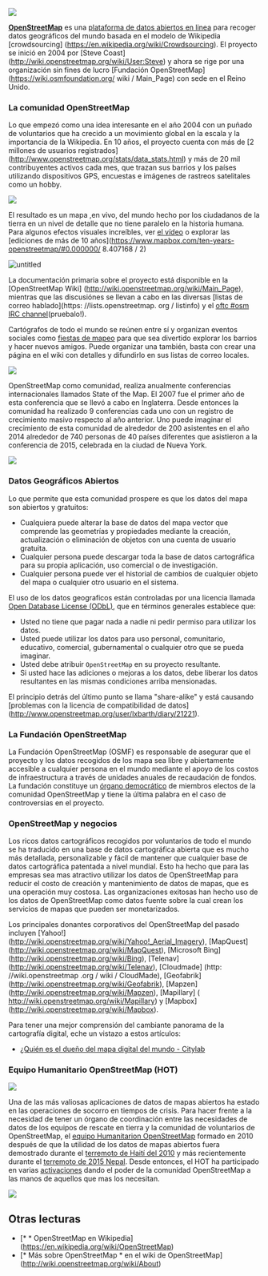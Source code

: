 ![](Https://pbs.twimg.com/profile_images/1332105692/OSM_fixed_512.png)

**[OpenStreetMap](http://www.openstreetmap.org)** es una [plataforma de datos abiertos en linea](https://en.wikipedia.org/wiki/Open_data) para recoger datos geográficos del mundo basada en el modelo de Wikipedia [crowdsourcing] (https://en.wikipedia.org/wiki/Crowdsourcing).
El proyecto se inició en 2004 por [Steve Coast] (http://wiki.openstreetmap.org/wiki/User:Steve) y ahora se rige por una organización sin fines de lucro [Fundación OpenStreetMap] (https://wiki.osmfoundation.org/ wiki / Main_Page) con sede en el Reino Unido.

### La comunidad OpenStreetMap
Lo que empezó como una idea interesante en el año 2004 con un puñado de voluntarios que ha crecido a un movimiento global en la escala y la importancia de la Wikipedia. En 10 años, el proyecto cuenta con más de [2 millones de usuarios registrados] (http://www.openstreetmap.org/stats/data_stats.html) y más de 20 mil contribuyentes activos cada mes, que trazan sus barrios y los países  utilizando  dispositivos GPS,  encuestas e imágenes de rastreos satelitales como un hobby.

![](Http://wiki.openstreetmap.org/w/images/9/90/Active_contributors_month.png)

El resultado es un mapa ,en vivo, del mundo hecho por los ciudadanos de la tierra en un nivel de detalle que no tiene paralelo en la historia humana. Para algunos efectos visuales increíbles, ver [el vídeo](https://vimeo.com/83164362) o explorar las [ediciones de más de 10 años](https://www.mapbox.com/ten-years-openstreetmap/#0.000000/ 8.407168 / 2)

![untitled](https://cloud.githubusercontent.com/assets/126868/8614000/fbfac286-2702-11e5-95f0-62ee0b4a3bfd.gif)

La documentación primaria sobre el proyecto está disponible en la [OpenStreetMap Wiki] (http://wiki.openstreetmap.org/wiki/Main_Page), mientras que las discusiónes se llevan a cabo en las diversas [listas de correo hablado](https: //lists.openstreetmap. org / listinfo) y el [oftc #osm IRC channel](http://irc.openstreetmap.org)(pruebalo!).

Cartógrafos de todo el mundo se reúnen entre sí y organizan eventos sociales como [fiestas de mapeo](http://wiki.openstreetmap.org/wiki/Mapping_parties) para que sea divertido  explorar los barrios y hacer nuevos amigos. Puede organizar una también, basta con crear una página en el wiki con detalles y difundirlo  en sus listas de correo locales.

![](http://wiki.openstreetmap.org/w/images/thumb/e/ee/2014_Natori_mapping_event.jpg/800px-2014_Natori_mapping_event.jpg)

OpenStreetMap como comunidad, realiza anualmente conferencias internacionales llamados State of the Map. El 2007 fue el primer año de esta conferencia que se llevó a cabo en Inglaterra. Desde entonces la comunidad  ha realizado 9 conferencias cada uno con un registro de crecimiento masivo respecto al año anterior. Uno puede imaginar el crecimiento de esta comunidad de alrededor de 200 asistentes en el año 2014  alrededor de 740 personas de 40 países diferentes que asistieron a la conferencia de 2015, celebrada en la ciudad de Nueva York.

![](http://wiki.openstreetmap.org/w/images/thumb/6/68/SOTMUS_2015_audience.jpg/799px-SOTMUS_2015_audience.jpg)

### Datos Geográficos Abiertos

Lo que permite que esta comunidad prospere es que los datos del mapa son abiertos y gratuitos:
- Cualquiera puede alterar la base de datos del mapa vector que comprende las geometrías  y propiedades mediante la creación, actualización o eliminación de objetos con una cuenta de usuario gratuita.
- Cualquier persona puede descargar toda la base de datos cartográfica  para su propia aplicación, uso comercial o de investigación.
- Cualquier persona puede ver el historial de cambios de cualquier objeto del mapa o cualquier otro usuario en el sistema.

El uso de los datos geograficos están controladas por una licencia llamada [Open Database License (ODbL)](https://wiki.osmfoundation.org/wiki/License), que en términos generales establece que:
- Usted no tiene que pagar nada a nadie ni pedir permiso para utilizar los datos.
- Usted puede utilizar los datos para uso personal, comunitario, educativo, comercial, gubernamental o cualquier otro que se pueda imaginar.
- Usted debe atribuir `OpenStreetMap` en su proyecto resultante.
- Si usted hace las adiciones o mejoras a los datos, debe liberar los datos resultantes en las mismas condiciones arriba mensionadas.

El principio detrás del último punto se llama "share-alike" y está causando [problemas con la licencia de compatibilidad de datos] (http://www.openstreetmap.org/user/lxbarth/diary/21221).

### La Fundación OpenStreetMap
La Fundación OpenStreetMap (OSMF) es responsable de asegurar que el proyecto y los datos recogidos de los mapa sea libre y abiertamente accesible a cualquier persona en el mundo mediante el apoyo de los costos de infraestructura a través de unidades anuales de recaudación de fondos. La fundación constituye un [órgano democrático](https://wiki.osmfoundation.org/wiki/Join) de  miembros electos de la comunidad OpenStreetMap y tiene la última palabra en el caso de controversias en el proyecto.

### OpenStreetMap y negocios
Los ricos datos cartográficos recogidos por voluntarios de todo el mundo se ha traducido en una base de datos cartográfica abierta que es mucho más detallada, personalizable y fácil de mantener que cualquier base de datos cartográfica patentada a nivel mundial. Esto ha hecho que para las empresas sea mas atractivo utilizar los datos de OpenStreetMap para reducir el costo de creación y mantenimiento de datos de mapas, que es una operación muy costosa. Las organizaciones exitosas han hecho uso de los datos de OpenStreetMap como  datos fuente sobre la cual crean los servicios de mapas que pueden ser monetarizados.

Los principales donantes corporativos del OpenStreetMap del pasado incluyen [Yahoo!] (http://wiki.openstreetmap.org/wiki/Yahoo!_Aerial_Imagery), [MapQuest] (http://wiki.openstreetmap.org/wiki/MapQuest), [Microsoft Bing] (http://wiki.openstreetmap.org/wiki/Bing), [Telenav] (http://wiki.openstreetmap.org/wiki/Telenav), [Cloudmade] (http: //wiki.openstreetmap .org / wiki / CloudMade), [Geofabrik] (http://wiki.openstreetmap.org/wiki/Geofabrik), [Mapzen] (http://wiki.openstreetmap.org/wiki/Mapzen), [Mapillary] ( http://wiki.openstreetmap.org/wiki/Mapillary) y [Mapbox] (http://wiki.openstreetmap.org/wiki/Mapbox).

Para tener una mejor comprensión del cambiante panorama de la cartografía digital, eche un vistazo a estos artículos:
- [¿Quién es el dueño del mapa digital del mundo - Citylab](http://www.citylab.com/design/2015/06/who-owns-the-digital-map-of-the-world/396119/)

### Equipo Humanitario OpenStreetMap (HOT)

![](Http://hotosm.org/sites/default/themes/hot/logo.png)

Una de las más valiosas aplicaciones de datos de mapas abiertos ha estado en las operaciones de socorro en tiempos de crisis. Para hacer frente a la necesidad de tener un órgano de coordinación entre las necesidades de datos de los equipos de rescate en tierra y la comunidad  de voluntarios de OpenStreetMap, el [equipo Humanitarion OpenStreetMap](http://hotosm.org/) formado en 2010 después de que la utilidad de los datos de mapas abiertos fuera demostrado durante el [terremoto de Haití del 2010](http://gadgetwise.blogs.nytimes.com/2010/01/27/digital-help-for-haiti/?_r=0) y más recientemente durante el [terremoto de 2015 Nepal](https://www.mapbox.com/blog/mapping-nepal/). Desde entonces, el HOT ha participado en varias [activaciones](http://wiki.openstreetmap.org/wiki/HOT_activation) dando el poder de la comunidad OpenStreetMap a las manos de aquellos que mas los necesitan.

![](http://wiki.openstreetmap.org/w/images/thumb/8/8e/Map_Poster_DSWD_Operations_Center.jpg/350px-Map_Poster_DSWD_Operations_Center.jpg)

## Otras lecturas

- [* * OpenStreetMap en Wikipedia] (https://en.wikipedia.org/wiki/OpenStreetMap)
- [* Más sobre OpenStreetMap * en el wiki de OpenStreetMap] (http://wiki.openstreetmap.org/wiki/About)
